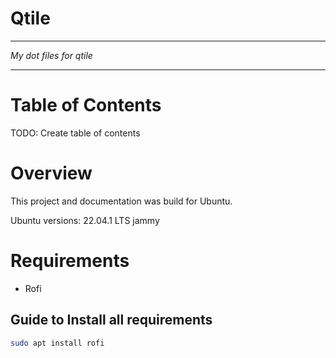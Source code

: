 # Qtile

---

*My dot files for qtile*

---

# Table of Contents

TODO: Create table of contents

# Overview

This project and documentation was build for Ubuntu.

Ubuntu versions: 22.04.1 LTS jammy

# Requirements

- Rofi

## Guide to Install all requirements

```bash
sudo apt install rofi
```

